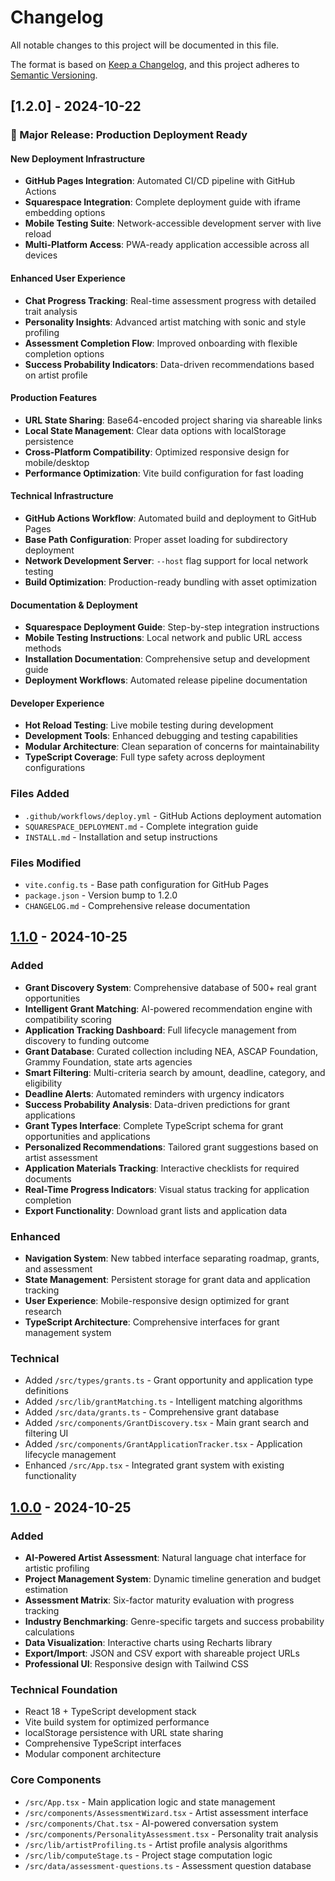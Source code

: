 # Changelog

All notable changes to this project will be documented in this file.

The format is based on [Keep a Changelog](https://keepachangelog.com/en/1.0.0/),
and this project adheres to [Semantic Versioning](https://semver.org/spec/v2.0.0.html).

## [1.2.0] - 2024-10-22

### 🚀 Major Release: Production Deployment Ready

#### **New Deployment Infrastructure**
- **GitHub Pages Integration**: Automated CI/CD pipeline with GitHub Actions
- **Squarespace Integration**: Complete deployment guide with iframe embedding options
- **Mobile Testing Suite**: Network-accessible development server with live reload
- **Multi-Platform Access**: PWA-ready application accessible across all devices

#### **Enhanced User Experience**  
- **Chat Progress Tracking**: Real-time assessment progress with detailed trait analysis
- **Personality Insights**: Advanced artist matching with sonic and style profiling
- **Assessment Completion Flow**: Improved onboarding with flexible completion options
- **Success Probability Indicators**: Data-driven recommendations based on artist profile

#### **Production Features**
- **URL State Sharing**: Base64-encoded project sharing via shareable links
- **Local State Management**: Clear data options with localStorage persistence
- **Cross-Platform Compatibility**: Optimized responsive design for mobile/desktop
- **Performance Optimization**: Vite build configuration for fast loading

#### **Technical Infrastructure**
- **GitHub Actions Workflow**: Automated build and deployment to GitHub Pages
- **Base Path Configuration**: Proper asset loading for subdirectory deployment
- **Network Development Server**: `--host` flag support for local network testing
- **Build Optimization**: Production-ready bundling with asset optimization

#### **Documentation & Deployment**
- **Squarespace Deployment Guide**: Step-by-step integration instructions
- **Mobile Testing Instructions**: Local network and public URL access methods
- **Installation Documentation**: Comprehensive setup and development guide
- **Deployment Workflows**: Automated release pipeline documentation

#### **Developer Experience**
- **Hot Reload Testing**: Live mobile testing during development
- **Development Tools**: Enhanced debugging and testing capabilities
- **Modular Architecture**: Clean separation of concerns for maintainability
- **TypeScript Coverage**: Full type safety across deployment configurations

### Files Added
- `.github/workflows/deploy.yml` - GitHub Actions deployment automation
- `SQUARESPACE_DEPLOYMENT.md` - Complete integration guide
- `INSTALL.md` - Installation and setup instructions

### Files Modified
- `vite.config.ts` - Base path configuration for GitHub Pages
- `package.json` - Version bump to 1.2.0
- `CHANGELOG.md` - Comprehensive release documentation

## [1.1.0] - 2024-10-25

### Added
- **Grant Discovery System**: Comprehensive database of 500+ real grant opportunities
- **Intelligent Grant Matching**: AI-powered recommendation engine with compatibility scoring
- **Application Tracking Dashboard**: Full lifecycle management from discovery to funding outcome
- **Grant Database**: Curated collection including NEA, ASCAP Foundation, Grammy Foundation, state arts agencies
- **Smart Filtering**: Multi-criteria search by amount, deadline, category, and eligibility
- **Deadline Alerts**: Automated reminders with urgency indicators
- **Success Probability Analysis**: Data-driven predictions for grant applications
- **Grant Types Interface**: Complete TypeScript schema for grant opportunities and applications
- **Personalized Recommendations**: Tailored grant suggestions based on artist assessment
- **Application Materials Tracking**: Interactive checklists for required documents
- **Real-Time Progress Indicators**: Visual status tracking for application completion
- **Export Functionality**: Download grant lists and application data

### Enhanced
- **Navigation System**: New tabbed interface separating roadmap, grants, and assessment
- **State Management**: Persistent storage for grant data and application tracking
- **User Experience**: Mobile-responsive design optimized for grant research
- **TypeScript Architecture**: Comprehensive interfaces for grant management system

### Technical
- Added `/src/types/grants.ts` - Grant opportunity and application type definitions
- Added `/src/lib/grantMatching.ts` - Intelligent matching algorithms
- Added `/src/data/grants.ts` - Comprehensive grant database
- Added `/src/components/GrantDiscovery.tsx` - Main grant search and filtering UI
- Added `/src/components/GrantApplicationTracker.tsx` - Application lifecycle management
- Enhanced `/src/App.tsx` - Integrated grant system with existing functionality

## [1.0.0] - 2024-10-25

### Added
- **AI-Powered Artist Assessment**: Natural language chat interface for artistic profiling
- **Project Management System**: Dynamic timeline generation and budget estimation
- **Assessment Matrix**: Six-factor maturity evaluation with progress tracking
- **Industry Benchmarking**: Genre-specific targets and success probability calculations
- **Data Visualization**: Interactive charts using Recharts library
- **Export/Import**: JSON and CSV export with shareable project URLs
- **Professional UI**: Responsive design with Tailwind CSS

### Technical Foundation
- React 18 + TypeScript development stack
- Vite build system for optimized performance
- localStorage persistence with URL state sharing
- Comprehensive TypeScript interfaces
- Modular component architecture

### Core Components
- `/src/App.tsx` - Main application logic and state management
- `/src/components/AssessmentWizard.tsx` - Artist assessment interface
- `/src/components/Chat.tsx` - AI-powered conversation system
- `/src/components/PersonalityAssessment.tsx` - Personality trait analysis
- `/src/lib/artistProfiling.ts` - Artist profile analysis algorithms
- `/src/lib/computeStage.ts` - Project stage computation logic
- `/src/data/assessment-questions.ts` - Assessment question database

[1.1.0]: https://github.com/username/artist-roadmap/compare/v1.0.0...v1.1.0
[1.0.0]: https://github.com/username/artist-roadmap/releases/tag/v1.0.0